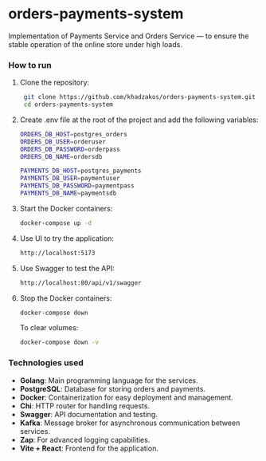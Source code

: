 # orders-payments-system

Implementation of Payments Service and Orders Service — to ensure the stable operation of the online store under high loads.

### How to run
1. Clone the repository:
   ```bash
    git clone https://github.com/khadzakos/orders-payments-system.git
    cd orders-payments-system
    ```
2. Create .env file at the root of the project and add the following variables:
   ```bash
   ORDERS_DB_HOST=postgres_orders
   ORDERS_DB_USER=orderuser
   ORDERS_DB_PASSWORD=orderpass
   ORDERS_DB_NAME=ordersdb

   PAYMENTS_DB_HOST=postgres_payments
   PAYMENTS_DB_USER=paymentuser
   PAYMENTS_DB_PASSWORD=paymentpass
   PAYMENTS_DB_NAME=paymentsdb
   ```
3. Start the Docker containers:
   ```bash
   docker-compose up -d
   ```
4. Use UI to try the application:
   ``` bash
   http://localhost:5173
   ```
5. Use Swagger to test the API:
   ``` bash
   http://localhost:80/api/v1/swagger
   ```
6. Stop the Docker containers:
   ```bash
   docker-compose down
   ```
   To clear volumes:
   ```bash
   docker-compose down -v
   ```

### Technologies used
- **Golang**: Main programming language for the services.
- **PostgreSQL**: Database for storing orders and payments.
- **Docker**: Containerization for easy deployment and management.
- **Chi**: HTTP router for handling requests.
- **Swagger**: API documentation and testing.
- **Kafka**: Message broker for asynchronous communication between services.
- **Zap**: For advanced logging capabilities.
- **Vite + React**: Frontend for the application.

